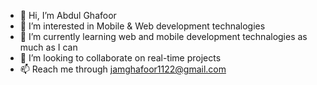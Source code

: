 - 👋 Hi, I’m Abdul Ghafoor
- 👀 I’m interested in Mobile & Web development technalogies
- 🌱 I’m currently learning web and mobile development technalogies as much as I can
- 💞️ I’m looking to collaborate on real-time projects
- 📫 Reach me through jamghafoor1122@gmail.com

<!---
jamaghafoor/jamaghafoor is a ✨ special ✨ repository because its `README.md` (this file) appears on your GitHub profile.
You can click the Preview link to take a look at your changes.
--->
